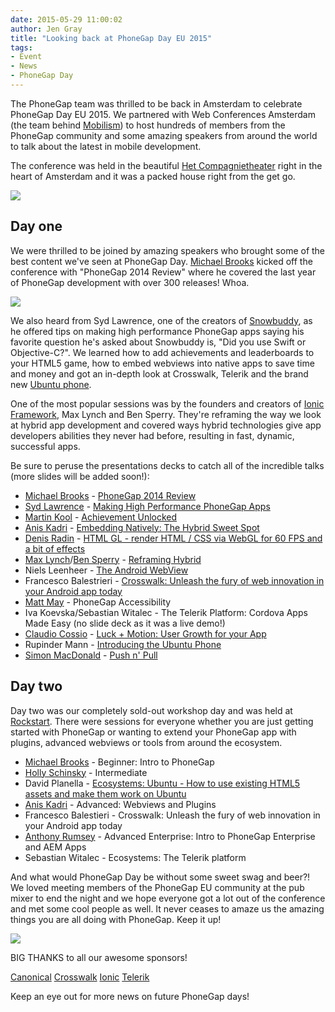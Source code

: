 ```yaml
---
date: 2015-05-29 11:00:02
author: Jen Gray
title: "Looking back at PhoneGap Day EU 2015"
tags:
- Event
- News
- PhoneGap Day
---
```


The PhoneGap team was thrilled to be back in Amsterdam to celebrate PhoneGap Day EU 2015. We partnered with Web Conferences Amsterdam (the team behind [Mobilism](http://mobilism.nl/2015)) to host hundreds of members from the PhoneGap community and some amazing speakers from around the world to talk about the latest in mobile development.

The conference was held in the beautiful [Het Compagnietheater](http://www.compagnietheater.nl/compagnietheater.html) right in the heart of Amsterdam and it was a packed house right from the get go.

![](/blog/uploads/2015-05/pgday-eu-registration.jpeg)

## Day one

We were thrilled to be joined by amazing speakers who brought some of the best content we've seen at PhoneGap Day. [Michael Brooks](https://twitter.com/mwbrooks) kicked off the conference with "PhoneGap 2014 Review" where he covered the last year of PhoneGap development with over 300 releases! Whoa.

![](/blog/uploads/2015-05/pgday-eu-phonegap-2014-review.jpeg)

We also heard from Syd Lawrence, one of the creators of [Snowbuddy](http://snowbuddyhq.com/), as he offered tips on making high performance PhoneGap apps saying his favorite question he's asked about Snowbuddy is, "Did you use Swift or Objective-C?". We learned how to add achievements and leaderboards to your HTML5 game, how to embed webviews into native apps to save time and money and got an in-depth look at Crosswalk, Telerik and the brand new [Ubuntu phone](http://phonegap.com/blog/2015/05/11/phonegap-day-eu-2015-sponsors/).

One of the most popular sessions was by the founders and creators of [Ionic Framework](http://ionicframework.com/), Max Lynch and Ben Sperry. They're reframing the way we look at hybrid app development and covered ways hybrid technologies give app developers abilities they never had before, resulting in fast, dynamic, successful apps.

Be sure to peruse the presentations decks to catch all of the incredible talks (more slides will be added soon!):

- [Michael Brooks](https://twitter.com/mwbrooks) - [PhoneGap 2014 Review](http://www.slideshare.net/mwbrooks/phonegap-daymwbrooks)
- [Syd Lawrence](https://twitter.com/sydlawrence) - [Making High Performance PhoneGap Apps](http://www.slideshare.net/sydlawrence/high-performance-phonegap-apps)
- [Martin Kool](https://twitter.com/mrtnkl) - [Achievement Unlocked](https://docs.google.com/presentation/d/1dKUvDuPFhj0DnoNAB55wE9923itmHKf0FAGFptMf6FQ/pub?start=false&loop=false&delayms=3000&slide=id.p)
- [Anis Kadri](https://twitter.com/aniskadri) - [Embedding Natively: The Hybrid Sweet Spot](https://docs.google.com/presentation/d/1k9G05Q0Z4y2mgoJsH019Zh1GMZy8tEWk0zvHyxskKYo/edit#slide=id.p)
- [Denis Radin](https://twitter.com/PixelsCommander) - [HTML GL - render HTML / CSS via WebGL for 60 FPS and a bit of effects](http://www.slideshare.net/DenisRadin/html-gl-2)
- [Max Lynch](https://twitter.com/maxlynch)/[Ben Sperry](https://twitter.com/benjsperry) - [Reframing Hybrid](http://www.slideshare.net/BenSperry/reframing-hybrid-48859060)
- Niels Leenheer - [The Android WebView](https://speakerdeck.com/nielsleenheer/the-android-webview-at-phonegap-day)
- Francesco Balestrieri - [Crosswalk: Unleash the fury of web innovation in your Android app today](https://www.dropbox.com/s/cqfztflztw4p49c/Crosswalk%20Phonegap%20Day%20EU.pdf?dl=0)
- [Matt May](https://twitter.com/mattmay) - PhoneGap Accessibility
- Iva Koevska/Sebastian Witalec - The Telerik Platform: Cordova Apps Made Easy (no slide deck as it was a live demo!)
- [Claudio Cossio](https://twitter.com/ccossio) - [Luck + Motion: User Growth for your App](http://www.slideshare.net/ccossio/phone-gap-day-europe-2015)
- Rupinder Mann - [Introducing the Ubuntu Phone](https://docs.google.com/presentation/d/1_Ofn0XndfTpfJ6WzsaqZftIOqxP5ni6ptmmN4W2BwCU/edit#slide=id.g2bd72ddee_2_2)
- [Simon MacDonald](https://twitter.com/macdonst) - [Push n' Pull](http://slides.com/simonmacdonald/deck#/)

## Day two

Day two was our completely sold-out workshop day and was held at [Rockstart](http://www.rockstart.com/spaces/events-space/). There were sessions for everyone whether you are just getting started with PhoneGap or wanting to extend your PhoneGap app with plugins, advanced webviews or tools from around the ecosystem.

- [Michael Brooks](https://twitter.com/mwbrooks) - Beginner: Intro to PhoneGap
- [Holly Schinsky](https://twitter.com/devgirlFL) - Intermediate
- David Planella - [Ecosystems: Ubuntu - How to use existing HTML5 assets and make them work on Ubuntu](https://docs.google.com/presentation/d/1vI6VHtsKkMmso0srAeIgANRzQpTT8gl_nOUrx67AvRA/edit#slide=id.p)
- [Anis Kadri](https://twitter.com/aniskadri) - Advanced: Webviews and Plugins
- Francesco Balestieri - Crosswalk: Unleash the fury of web innovation in your Android app today
- [Anthony Rumsey](https://twitter.com/planetrumsey) - Advanced Enterprise: Intro to PhoneGap Enterprise and AEM Apps
- Sebastian Witalec - Ecosystems: The Telerik platform

And what would PhoneGap Day be without some sweet swag and beer?!
We loved meeting members of the PhoneGap EU community at the pub mixer to end the night and we hope everyone got a lot out of the conference and met some cool people as well. It never ceases to amaze us the amazing things you are all doing with PhoneGap. Keep it up!

![](/blog/uploads/2015-05/pgday-eu-shirts.jpeg)

BIG THANKS to all our awesome sponsors!

[Canonical](http://www.canonical.com/)
[Crosswalk](https://crosswalk-project.org/)
[Ionic](http://ionicframework.com/)
[Telerik](http://www.telerik.com/)

Keep an eye out for more news on future PhoneGap days!
